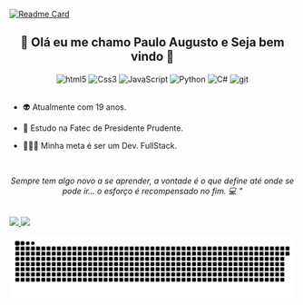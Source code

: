 [![Readme Card](https://github-readme-stats.vercel.app/api/pin?username=Spanyk&repo=Spanyk&theme=react)](https://github.com/Spanyk/github-readme-stats)

<h2 align="center">  🤯 Olá eu me chamo Paulo Augusto e Seja bem vindo 🎃 </h1>

<div align="center">
    <img align="center" alt="html5" src="https://img.shields.io/badge/HTML5-3e394d?style=for-the-badge&logo=html5">
    <img align="center" alt="Css3" src="https://img.shields.io/badge/CSS3-3e394d?style=for-the-badge&logo=css3">
    <img align="center" alt="JavaScript" src="https://img.shields.io/badge/JavaScript-3e394d?style=for-the-badge&logo=javascript">
    <img align="center" alt="Python" src="https://img.shields.io/badge/PYTHON-3e394d?style=for-the-badge&logo=Python">
    <img align="center" alt="C#" src="https://img.shields.io/badge/C%23-3e394d?style=for-the-badge&logo=c-sharp">
    <img align="center" alt="git" src="https://img.shields.io/badge/-Git-3e394d?style=for-the-badge&logo=git">
</div>
<br>

- 👽 Atualmente com 19 anos. 

- 🔭 Estudo na Fatec de Presidente Prudente.

- 🧑🏾‍💻 Minha meta é ser um Dev. FullStack.

<br>

<p align="center"> <i> Sempre tem algo novo a se aprender, a vontade é o que define até onde se pode ir...  o esforço é recompensado no fim.<i> 💻 " </p>
    
<br>
  
<a href="https://github.com/Spanyk/github-readme-stats">
   <img height="150em" src="https://github-readme-stats.vercel.app/api?username=Spanyk&theme=react&include_all_commits&hide_title=true"/>
</a>
    
<a  href="https://github.com/Spanyk/github-readme-stats">
   <img height="150em"  src="https://github-readme-stats.vercel.app/api/top-langs/?username=Spanyk&layout=compact&theme=react">
 </a> 
    
  ![snake gif](https://github.com/Spanyk/Spanyk/blob/output/github-contribution-grid-snake.svg)
